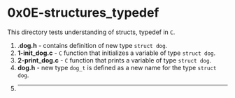 # 0x0E-structures_typedef
This directory tests understanding of structs, typedef in `C`.
1. .**dog.h** - contains definition of new type `struct dog`.
2. **1-init_dog.c** - `C` function that initializes a variable of type `struct dog`.
3. **2-print_dog.c** - `C` function that prints a variable of type `struct dog`.
4. **dog.h** - new type `dog_t` is defined as a new name for the type `struct dog`.
5. ****
